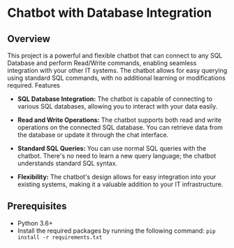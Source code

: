 # Chatbot with Database Integration

## Overview

This project is a powerful and flexible chatbot that can connect to any SQL Database and perform Read/Write commands, enabling seamless integration with your other IT systems. The chatbot allows for easy querying using standard SQL commands, with no additional learning or modifications required.
Features

- **SQL Database Integration:** The chatbot is capable of connecting to various SQL databases, allowing you to interact with your data easily.

- **Read and Write Operations:** The chatbot supports both read and write operations on the connected SQL database. You can retrieve data from the database or update it through the chat interface.

- **Standard SQL Queries:** You can use normal SQL queries with the chatbot. There's no need to learn a new query language; the chatbot understands standard SQL syntax.

- **Flexibility:** The chatbot's design allows for easy integration into your existing systems, making it a valuable addition to your IT infrastructure.

## Prerequisites

- Python 3.6+
- Install the required packages by running the following command:
  ``` pip install -r requirements.txt ``` 
